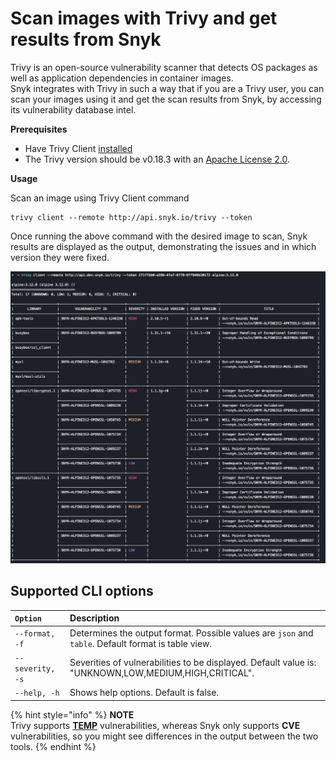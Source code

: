 # Scan images with Trivy and get results from Snyk

Trivy is an open-source vulnerability scanner that detects OS packages as well as application dependencies in container images.  
Snyk integrates with Trivy in such a way that if you are a Trivy user, you can scan your images using it and get the scan results from Snyk, by accessing its vulnerability database intel.

**Prerequisites**

* Have Trivy Client [installed](https://aquasecurity.github.io/trivy/v0.18.3/installation/)
* The Trivy version should be v0.18.3 with an [Apache License 2.0](https://github.com/aquasecurity/trivy/blob/main/LICENSE).

**Usage**

Scan an image using Trivy Client command

```text
trivy client --remote http://api.snyk.io/trivy --token
```

Once running the above command with the desired image to scan, Snyk results are displayed as the output, demonstrating the issues and in which version they were fixed.

![](../../.gitbook/assets/mceclip0-20-.png)

## **Supported CLI options**

| `Option` | Description |
| :--- | :--- |
| `--format, -f` | Determines the output format. Possible values are `json` and `table`. Default format is table view. |
| `--severity, -s` | Severities of vulnerabilities to be displayed. Default value is: "UNKNOWN,LOW,MEDIUM,HIGH,CRITICAL". |
| `--help, -h` | Shows help options. Default is false. |

{% hint style="info" %}
**NOTE**  
Trivy supports [**TEMP**](https://security-tracker.debian.org/tracker/data/fake-names) vulnerabilities, whereas Snyk only supports **CVE** vulnerabilities, so you might see differences in the output between the two tools.
{% endhint %}

